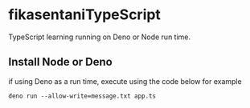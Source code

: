 # fikasentaniTypeScript

TypeScript learning running on Deno or Node run time.

## Install Node or Deno

if using Deno as a run time, execute using the code below for example

`deno run --allow-write=message.txt app.ts`

